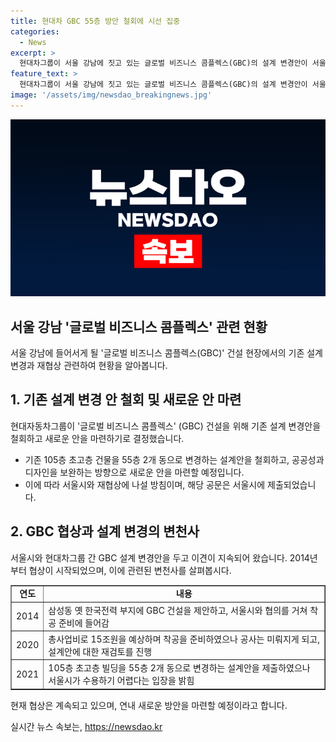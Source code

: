 ```yaml
---
title: 현대차 GBC 55층 방안 철회에 시선 집중
categories:
  - News
excerpt: >
  현대차그룹이 서울 강남에 짓고 있는 글로벌 비즈니스 콤플렉스(GBC)의 설계 변경안이 서울시로부터 수용하기 어렵다는 입장을 받았다. 초기에는 105층의 초고층 건물을 지을 계획이었으나, 현대차그룹은 55층 2개 동으로 변경안을 제출했고, 이에 대한 서울시의 검토가 이뤄졌다. 협상을 거친 결과, 서울시는 현대차그룹의 변경안을 수용하기 어렵다는 입장을 밝히고, 재협상을 위한 공문을 보냈다. 현대차그룹은 새로운 방안을 마련할 계획이지만, 105층 초고층 빌딩은 포함시키지 않을 것으로 밝혔다.
feature_text: >
  현대차그룹이 서울 강남에 짓고 있는 글로벌 비즈니스 콤플렉스(GBC)의 설계 변경안이 서울시로부터 수용하기 어렵다는 입장을 받았다. 초기에는 105층의 초고층 건물을 지을 계획이었으나, 현대차그룹은 55층 2개 동으로 변경안을 제출했고, 이에 대한 서울시의 검토가 이뤄졌다. 협상을 거친 결과, 서울시는 현대차그룹의 변경안을 수용하기 어렵다는 입장을 밝히고, 재협상을 위한 공문을 보냈다. 현대차그룹은 새로운 방안을 마련할 계획이지만, 105층 초고층 빌딩은 포함시키지 않을 것으로 밝혔다.
image: '/assets/img/newsdao_breakingnews.jpg'
---
```


<p><img src="/assets/img/newsdao_breakingnews.jpg" alt="bookingtag 속보" /></p>

<h2>서울 강남 '글로벌 비즈니스 콤플렉스' 관련 현황</h2>

<p data-ke-size="size16">서울 강남에 들어서게 될 '글로벌 비즈니스 콤플렉스(GBC)' 건설 현장에서의 기존 설계 변경과 재협상 관련하여 현황을 알아봅니다.</p>

<h2>1. 기존 설계 변경 안 철회 및 새로운 안 마련</h2>

<p data-ke-size="size16">현대자동차그룹이 '글로벌 비즈니스 콤플렉스' (GBC) 건설을 위해 기존 설계 변경안을 철회하고 새로운 안을 마련하기로 결정했습니다.</p>

<ul>
  <li>기존 105층 초고층 건물을 55층 2개 동으로 변경하는 설계안을 철회하고, 공공성과 디자인을 보완하는 방향으로 새로운 안을 마련할 예정입니다.</li>
  <li>이에 따라 서울시와 재협상에 나설 방침이며, 해당 공문은 서울시에 제출되었습니다.</li>
</ul>

<h2>2. GBC 협상과 설계 변경의 변천사</h2>

<p data-ke-size="size16">서울시와 현대차그룹 간 GBC 설계 변경안을 두고 이견이 지속되어 왔습니다. 2014년부터 협상이 시작되었으며, 이에 관련된 변천사를 살펴봅시다.</p>

<table style="width: 100%;" border="1">
<tbody>
<tr>
<td style="text-align: center; height: 17px;"><b>연도</b></td>
<td style="text-align: center; height: 17px;"><b>내용</b></td>
</tr>
<tr>
<td style="text-align: center;">2014</td>
<td>삼성동 옛 한국전력 부지에 GBC 건설을 제안하고, 서울시와 협의를 거쳐 착공 준비에 들어감</td>
</tr>
<tr>
<td style="text-align: center;">2020</td>
<td>총사업비로 15조원을 예상하며 착공을 준비하였으나 공사는 미뤄지게 되고, 설계안에 대한 재검토를 진행</td>
</tr>
<tr>
<td style="text-align: center;">2021</td>
<td>105층 초고층 빌딩을 55층 2개 동으로 변경하는 설계안을 제출하였으나 서울시가 수용하기 어렵다는 입장을 밝힘</td>
</tr>
</tbody>
</table>

<p data-ke-size="size16">현재 협상은 계속되고 있으며, 연내 새로운 방안을 마련할 예정이라고 합니다.</p>
실시간 뉴스 속보는, <a href="https://newsdao.kr" rel="dofollow">https://newsdao.kr</a>


